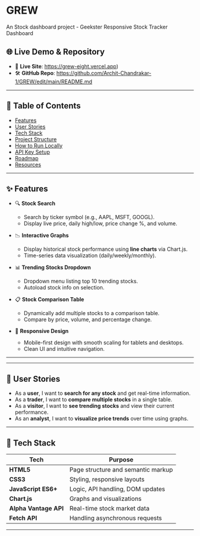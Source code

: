 # GREW
An Stock dashboard project - Geekster
Responsive Stock Tracker Dashboard



## 🌐 Live Demo & Repository

- 🔗 **Live Site**: https://grew-eight.vercel.app)  
- 🛠 **GitHub Repo**: https://github.com/Archit-Chandrakar-1/GREW/edit/main/README.md

---

## 📌 Table of Contents

- [Features](#-features)
- [User Stories](#-user-stories)
- [Tech Stack](#-tech-stack)
- [Project Structure](#-project-structure)
- [How to Run Locally](#-how-to-run-locally)
- [API Key Setup](#-api-key-setup)
- [Roadmap](#-roadmap)
- [Resources](#-resources)


---

## ✨ Features

- 🔍 **Stock Search**
  - Search by ticker symbol (e.g., AAPL, MSFT, GOOGL).
  - Display live price, daily high/low, price change %, and volume.
  
- 📉 **Interactive Graphs**
  - Display historical stock performance using **line charts** via Chart.js.
  - Time-series data visualization (daily/weekly/monthly).
  
- 📊 **Trending Stocks Dropdown**
  - Dropdown menu listing top 10 trending stocks.
  - Autoload stock info on selection.
  
- 📋 **Stock Comparison Table**
  - Dynamically add multiple stocks to a comparison table.
  - Compare by price, volume, and percentage change.

- 📱 **Responsive Design**
  - Mobile-first design with smooth scaling for tablets and desktops.
  - Clean UI and intuitive navigation.

---



---

## 👤 User Stories

- As a **user**, I want to **search for any stock** and get real-time information.
- As a **trader**, I want to **compare multiple stocks** in a single table.
- As a **visitor**, I want to **see trending stocks** and view their current performance.
- As an **analyst**, I want to **visualize price trends** over time using graphs.

---

## 🧰 Tech Stack

| Tech             | Purpose                              |
|------------------|--------------------------------------|
| **HTML5**        | Page structure and semantic markup   |
| **CSS3**         | Styling, responsive layouts          |
| **JavaScript ES6+** | Logic, API handling, DOM updates    |
| **Chart.js**     | Graphs and visualizations            |
| **Alpha Vantage API** | Real-time stock market data        |
| **Fetch API**    | Handling asynchronous requests       |

---



